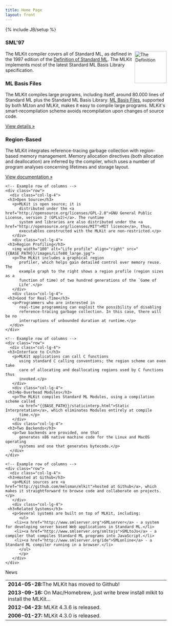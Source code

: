 ```yaml
---
title: Home Page
layout: front
---
```

{% include JB/setup %}

<!-- Example row of columns -->
<div class="row">

  <div class="col-lg-9"> <!-- Left part -->
    <div class="row">
      <div class="col-lg-4">
	 <h3>SML'97</h3>
	   <img width="100" alt="The Definition" align="right" src="{{BASE_PATH}}/images/Thedef.jpg">
	   <p>The MLKit compiler covers all of Standard ML,
	      as defined in the 1997 edition of the <a href="http://mitpress.mit.edu/books/definition-standard-ml">Definition of Standard ML</a>. The
	      MLKit implements most of the latest Standard ML Basis Library
	      specification.</p>
       </div>
       <div class="col-lg-4">
	 <h3>ML Basis Files</h3>
	   <p>The MLKit compiles large
	      programs, including itself, around 80.000 lines of Standard ML plus
	      the Standard ML Basis Library. <a href="{{BASE_PATH}}/mlbasisfiles.html">ML Basis Files</a>, supported by both MLton and MLKit, makes it
	      easy to compile large programs. MLKit's smart-recompilation scheme avoids recompilation upon changes of source code.</p>
	   <p><a class="btn btn-primary" href="{{BASE_PATH}}/mlbasisfiles.html" role="button">View details &raquo;</a></p>
       </div>
       <div class="col-lg-4">
	 <h3>Region-Based</h3>
	   <p>The MLKit integrates reference-tracing garbage collection with region-based memory
	      management. Memory allocation directives (both allocation and
	      deallocation) are inferred by the compiler, which uses a number of
	      program analyses concerning lifetimes and storage layout.</p>
	   <p><a class="btn btn-primary" href="{{BASE_PATH}}/doc.html" role="button">View documentation &raquo;</a></p>
      </div>
    </div>

    <!-- Example row of columns -->
    <div class="row">
      <div class="col-lg-4">
	 <h3>Open Source</h3>
	   <p>MLKit is open source; it is
	      distributed under the <a href="http://opensource.org/licenses/GPL-2.0">GNU General Public License, version 2 (GPLv2)</a>. The runtime
	      system and libraries are also distributed under the <a href="http://opensource.org/licenses/MIT">MIT licence</a>, thus,
	      executables constructed with the MLKit are non-restricted.</p>
       </div>
       <div class="col-lg-4">
	 <h3>Region Profiling</h3>
	   <img width="100" alt="Life profile" align="right" src="{{BASE_PATH}}/images/Life80_large.jpg">
	   <p>The MLKit includes a graphical region
	      profiler, which helps gain detailed control over memory reuse. The
	      example graph to the right shows a region profile (region sizes as a
	      function of time) of two hundred generations of the `Game of
	      Life'.</p>
       </div>
       <div class="col-lg-4">
	 <h3>Good for Real-Time</h3>
	   <p>Programmers who are interested in
	      real-time programming can exploit the possibility of disabling
	      reference-tracing garbage collection. In this case, there will be no
	      interruptions of unbounded duration at runtime.</p>
      </div>
    </div>

    <!-- Example row of columns -->
    <div class="row">
      <div class="col-lg-4">
	 <h3>Interface to C</h3>
	   <p>MLKit applications can call C functions
	      using standard C calling conventions; the region scheme can even take
	      care of allocating and deallocating regions used by C functions thus
	      invoked.</p>
       </div>
       <div class="col-lg-4">
	 <h3>No-Overhead Modules</h3>
	   <p>The MLKit compiles Standard ML Modules, using a compilation scheme called 
	      <a href="{{BASE_PATH}}/staticinterp.html">Static Interpretation</a>, which eliminates Modules entirely at compile
	      time.</p>
       </div>
       <div class="col-lg-4">
	 <h3>Two Backends</h3>
	   <p>Two backends are provided, one that
	      generates x86 native machine code for the Linux and MacOS operating
	      systems and one that generates bytecode.</p>
      </div>
    </div>

    <!-- Example row of columns -->
    <div class="row">
      <div class="col-lg-4">
	 <h3>Hosted at Github</h3>
	   <p>MLKit sources are <a href="http://github.com/melsman/mlkit">hosted at Github</a>, which makes it straightforward to browse code and collaborate on projects.</p>
       </div>
       <div class="col-lg-4">
	 <h3>Related Systems</h3>
	   <p>Several systems are built on top of MLKit, including:
	      <ul>
		<li><a href="http://www.smlserver.org">SMLserver</a> - a system for developing server based Web applications in Standard ML.</li>
		<li><a href="http://www.smlserver.org/smltojs">SMLtoJs</a> - a compiler that compiles Standard ML programs into JavaScript.</li>
		<li><a href="http://www.smlserver.org/ide">SMLonline</a> - a Standard ML compiler running in a browser.</li>
	      </ul> 
	      </p>
       </div>
    </div>
  </div>
  <div class="col-lg-3"> <!-- Right part -->
   <div class="panel panel-default">
      <div class="panel-heading">News</div>
      <table class="table">
	<tr><td><b>2014-05-28:</b>The MLKit has moved to Github!</td></tr>
	<tr><td><b>2013-09-16:</b> On Mac/Homebrew, just write brew install mlkit to install the MLKit...</td></tr>
	<tr><td><b>2012-04-23:</b> MLKit 4.3.6 is released.</td></tr>
	<tr><td><b>2006-01-27:</b> MLKit 4.3.0 is released.</td></tr>
      </table>
  </div>
 </div>
</div>